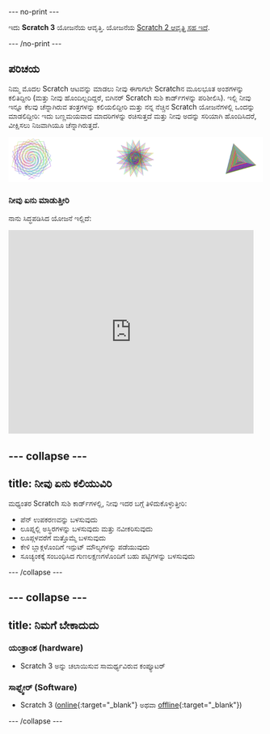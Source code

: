 --- no-print ---

ಇದು **Scratch 3** ಯೋಜನೆಯ ಆವೃತ್ತಿ. ಯೋಜನೆಯ [Scratch 2 ಆವೃತ್ತಿ ಸಹ ಇದೆ](https://projects.raspberrypi.org/kn-IN/projects/cd-intermediate-scratch-sushi-scratch2).

--- /no-print ---

## ಪರಿಚಯ

ನಿಮ್ಮ ಮೊದಲ Scratch ಆಟವನ್ನು ಮಾಡಲು ನೀವು ಈಗಾಗಲೇ Scratch‌ನ ಮೂಲಭೂತ ಅಂಶಗಳನ್ನು ಕಲಿತಿದ್ದೀರಿ (ಮತ್ತು ನೀವು ಹೊಂದಿಲ್ಲದಿದ್ದರೆ, ಬಿಗಿನರ್ Scratch ಸುಶಿ ಕಾರ್ಡ್‌ಗಳನ್ನು ಪರಿಶೀಲಿಸಿ). ಇಲ್ಲಿ ನೀವು ಇನ್ನೂ ಕೆಲವು ಚೆನ್ನಾಗಿರುವ ತಂತ್ರಗಳನ್ನು ಕಲಿಯಲಿದ್ದೀರಿ ಮತ್ತು ನನ್ನ ನೆಚ್ಚಿನ Scratch ಯೋಜನೆಗಳಲ್ಲಿ ಒಂದನ್ನು ಮಾಡಲಿದ್ದೀರಿ: ಇದು ಬಣ್ಣಮಯವಾದ ಮಾದರಿಗಳನ್ನು ರಚಿಸುತ್ತದೆ ಮತ್ತು ನೀವು ಅದನ್ನು ಸರಿಯಾಗಿ ಹೊಂದಿಸಿದರೆ, ವೀಕ್ಷಿಸಲು ನಿಜವಾಗಿಯೂ ಚೆನ್ನಾಗಿರುತ್ತದೆ.

![](images/pen1.png)

### ನೀವು ಏನು ಮಾಡುತ್ತೀರಿ

ನಾನು ಸಿದ್ಧಪಡಿಸಿದ ಯೋಜನೆ ಇಲ್ಲಿದೆ:

<div class="scratch-preview">
  <iframe allowtransparency="true" width="485" height="402" src="https://scratch.mit.edu/projects/embed/205355399/?autostart=false" frameborder="0"></iframe>
</div>

--- collapse ---
---
title: ನೀವು ಏನು ಕಲಿಯುವಿರಿ
---

ಮಧ್ಯಂತರ Scratch ಸುಶಿ ಕಾರ್ಡ್‌ಗಳಲ್ಲಿ, ನೀವು ಇದರ ಬಗ್ಗೆ ತಿಳಿದುಕೊಳ್ಳುತ್ತೀರಿ:

+ ಪೆನ್ ಉಪಕರಣವನ್ನು ಬಳಸುವುದು
+ ಲೂಪ್ನಲ್ಲಿ ಅಸ್ಥಿರಗಳನ್ನು ಬಳಸುವುದು ಮತ್ತು ನವೀಕರಿಸುವುದು
+ ಲೂಪ್ಗಳವರೆಗೆ ಮತ್ತೊಮ್ಮೆ ಬಳಸುವುದು
+ ಕೇಳಿ ಬ್ಲಾಕ್ಗಳೊಂದಿಗೆ ಇನ್ಪುಟ್ ಮೌಲ್ಯಗಳನ್ನು ಪಡೆಯುವುದು
+ ಸೂಚ್ಯಂಕಕ್ಕೆ ಸಂಬಂಧಿಸಿದ ಗುಣಲಕ್ಷಣಗಳೊಂದಿಗೆ ಬಹು ಪಟ್ಟಿಗಳನ್ನು ಬಳಸುವುದು

--- /collapse ---

--- collapse ---
---
title: ನಿಮಗೆ ಬೇಕಾದುದು
---

### ಯಂತ್ರಾಂಶ (hardware)

+ Scratch 3 ಅನ್ನು ಚಲಾಯಿಸುವ ಸಾಮರ್ಥ್ಯವಿರುವ ಕಂಪ್ಯೂಟರ್

### ಸಾಫ್ಟ್ವೇರ್ (Software)

+ Scratch 3 ([online](https://scratch.mit.edu/projects/editor/){:target="_blank"} ಅಥವಾ [offline](https://scratch.mit.edu/download/){:target="_blank"})

--- /collapse ---
